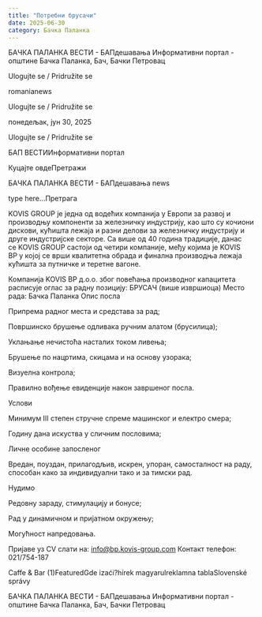 ```yaml
---
title: "Потребни брусачи"
date: 2025-06-30
category: Бачка Паланка
---
```


БАЧКА ПАЛАНКА ВЕСТИ - БАПдешавања Информативни портал - општине Бачка Паланка, Бач, Бачки Петровац

Ulogujte se / Pridružite se

romanianews

Ulogujte se / Pridružite se

понедељак, јун 30, 2025

Ulogujte se / Pridružite se

БАП ВЕСТИИнформативни портал

Куцајте овдеПретражи

БАЧКА ПАЛАНКА ВЕСТИ - БАПдешавања news

type here...Претрага

KOVIS GROUP jе једна од водећих компанија у Европи за развој и производњу компоненти за железничку индустрију, као што су кочиони дискови, кућишта лежаја и разни делови за железничку индустрију и друге индустријске секторе. Са више од 40 година традиције, данас се KOVIS GROUP састоји од четири компаније, међу којима је KOVIS BP у којој се врши квалитетна обрада и финална производња лежаја кућишта за путничке и теретне вагоне. 

Компанија KOVIS BP д.о.о. због повећања производног капацитета расписује оглас за радну позицију:
БРУСАЧ
(више извршиоца)
Место рада: Бачка Паланка
Опис посла

Припрема радног места и средстава за рад;

Површинско брушење одливака ручним алатом (брусилица);

Уклањање нечистоћа насталих током ливења;

Брушење по нацртима, скицама и на основу узорака;

Визуелна контрола;

Правилно вођење евиденције након завршеног посла.

Услови

Минимум III степен стручне спреме машинског и електро смера;

Годину дана искуства у сличним пословима;

Личне особине запосленог

Вредан, поуздан, прилагодљив, искрен, упоран, самосталност на раду, способан како за индивидуални тако и за тимски рад.

Нудимо

Редовну зараду, стимулацију и бонусе;

Рад у динамичном и пријатном окружењу;

Могућност напредовања.

Пријаве уз CV слати на: info@bp.kovis-group.com
Контакт телефон: 021/754-187

Caffe & Bar (1)FeaturedGde izaći?hírek magyarulreklamna tablaSlovenské správy

БАЧКА ПАЛАНКА ВЕСТИ - БАПдешавања Информативни портал - општине Бачка Паланка, Бач, Бачки Петровац

